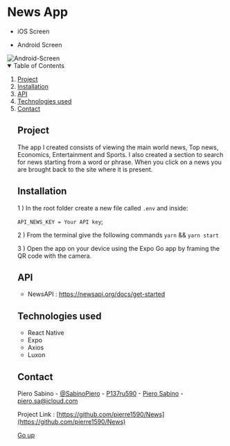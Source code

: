 # News App
- iOS Screen

- Android Screen
<img src="https://i.ibb.co/f9Xf9Q8/Android-Screen.jpg" alt="Android-Screen" >

<details open="open">
    <summary>Table of Contents</summary>
    <ol>
        <li><a href='#project'>Project</a></li>
        <li><a href='#installation'>Installation</a></li>
        <li><a href='#api'>API</a></li>
        <li><a href='#technologies-used'>Technologies used</a></li>
        <li><a href='#contact'>Contact</a></li>
    

                        


## Project
The app I created consists of viewing the main world news, Top news, Economics, Entertainment and Sports.
I also created a section to search for news starting from a word or phrase.
When you click on a news you are brought back to the site where it is present.

## Installation
1 ) In the root folder create a new file called `.env` and inside: 

`API_NEWS_KEY = Your API key`;

2 ) From the terminal give the following commands `yarn` && `yarn start`

3 ) Open the app on your device using the Expo Go app by framing the QR code with the camera. 

## API
- NewsAPI : https://newsapi.org/docs/get-started


## Technologies used
- React Native
- Expo
- Axios
- Luxon

## Contact
Piero Sabino - [@SabinoPiero](https://twitter.com/SabinoPiero) - [P137ru590](https://www.instagram.com/p137ru590/?hl=it) - [Piero Sabino](https://www.linkedin.com/in/pierosabino/) - piero.sa@icloud.com

Project Link : [https://github.com/pierre1590/News](https://github.com/pierre1590/News)

[Go up](#top)